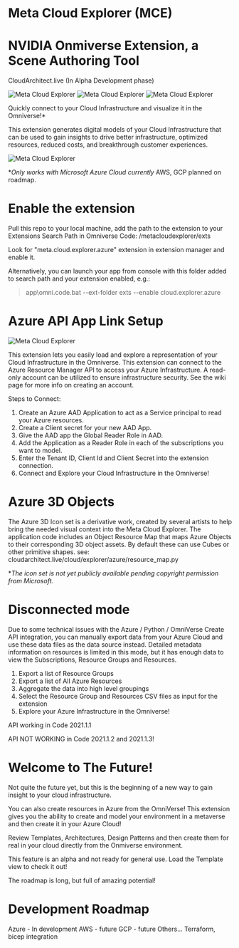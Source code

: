 # Meta Cloud Explorer (MCE)
# NVIDIA Onmiverse Extension, a Scene Authoring Tool

CloudArchitect.live
(In Alpha Development phase)

![Meta Cloud Explorer](https://github.com/CloudArchitectLive/MetaCloudExplorer/blob/main/exts/meta.cloud.explorer.azure/data/resources/azurescaled.png)
![Meta Cloud Explorer](https://github.com/CloudArchitectLive/MetaCloudExplorer/blob/main/exts/meta.cloud.explorer.azure/data/resources/resourcegroups.png)
![Meta Cloud Explorer](https://github.com/CloudArchitectLive/MetaCloudExplorer/blob/main/exts/meta.cloud.explorer.azure/data/resources/westus.png)

Quickly connect to your Cloud Infrastructure and visualize it in the Omniverse!*

This extension generates digital models of your Cloud Infrastructure that can be used to gain insights to drive better infrastructure, optimized resources, reduced costs, and breakthrough customer experiences.

![Meta Cloud Explorer](https://github.com/CloudArchitectLive/MetaCloudExplorer/blob/main/exts/meta.cloud.explorer.azure/data/resources/aws-azure-gcp.png)

**Only works with Microsoft Azure Cloud currently*
AWS, GCP planned on roadmap.

# Enable the extension

Pull this repo to your local machine, add the path to the extension to your Extensions Search Path in Omniverse Code:  <local folder>/metacloudexplorer/exts

Look for "meta.cloud.explorer.azure" extension in extension manager and enable it. 

Alternatively, you can launch your app from console with this folder added to search path and your extension enabled, e.g.:

> app\omni.code.bat --ext-folder exts --enable cloud.explorer.azure

# Azure API App Link Setup
![Meta Cloud Explorer](https://github.com/CloudArchitectLive/MetaCloudExplorer/blob/main/exts/meta.cloud.explorer.azure/data/resources/mce_ui.png)

This extension lets you easily load and explore a representation of your Cloud Infrastructure in the Omniverse. This extension can connect to the Azure Resource Manager API to access your Azure Infrastructure. A read-only account can be utilized to ensure infrastructure security.  See the wiki page for more info on creating an account.

Steps to Connect:
1. Create an Azure AAD Application to act as a Service principal to read your Azure resources.
2. Create a Client secret for your new AAD App.
3. Give the AAD app the Global Reader Role in AAD.
4. Add the Application as a Reader Role in each of the subscriptions you want to model.
5. Enter the Tenant ID, Client Id and Client Secret into the extension connection.
6. Connect and Explore your Cloud Infrastructure in the Omniverse!

# Azure 3D Objects

The Azure 3D Icon set is a derivative work, created by several artists to help bring the needed visual context into the Meta Cloud Explorer.  The application code includes an Object Resource Map that maps Azure Objects to their corresponding 3D object assets.  By default these can use Cubes or other primitive shapes.  see: cloudarchitect.live/cloud/explorer/azure/resource_map.py

**The icon set is not yet publicly available pending copyright permission from Microsoft.*

# Disconnected mode

Due to some technical issues with the Azure / Python / OmniVerse Create API integration, you can manually export data from your Azure Cloud and use these data files as the data source instead.  Detailed metadata information on resources is limited in this mode, but it has enough data to view the Subscriptions, Resource Groups and Resources.

1. Export a list of Resource Groups
2. Export a list of All Azure Resources
3. Aggregate the data into high level groupings
4. Select the Resource Group and Resources CSV files as input for the extension
5. Explore your Azure Infrastructure in the Omniverse!

API working in Code 2021.1.1

API NOT WORKING in Code 2021.1.2 and 2021.1.3!

# Welcome to The Future!

Not quite the future yet, but this is the beginning of a new way to gain insight to your cloud infrastructure.

You can also create resources in Azure from the OmniVerse! 
This extension gives you the ability to create and model your environment in a metaverse and then create it in your Azure Cloud!

Review Templates, Architectures, Design Patterns and then create them for real in your cloud directly from the Onmiverse environment.  

This feature is an alpha and not ready for general use.
Load the Template view to check it out!

The roadmap is long, but full of amazing potential!

# Development Roadmap

Azure - In development
AWS - future
GCP - future
Others...
Terraform, bicep integration
